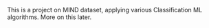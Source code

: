 This is a project on MIND dataset, applying various Classification ML algorithms. More on this later.